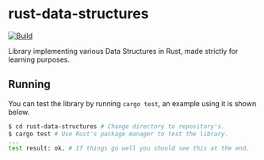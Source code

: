 # **rust-data-structures**

[![Build](https://github.com/c1m50c/rust-data-structures/actions/workflows/build.yml/badge.svg?branch=main)](https://github.com/c1m50c/rust-data-structures/actions/workflows/build.yml)

Library implementing various Data Structures in Rust, made strictly for learning purposes.

## **Running**
You can test the library by running `cargo test`, an example using it is shown below.
```bash
$ cd rust-data-structures # Change directory to repository's.
$ cargo test # Use Rust's package manager to test the library.
...
test result: ok. # If things go well you should see this at the end.
```
